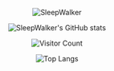 <div id="title" align=center>

![SleepWalker][github-sub-title:img]

![SleepWalker's GitHub stats](https://github-readme-stats.vercel.app/api?username=Sleepwal&show_icons=true&theme=gruvbox)

![Visitor Count](https://profile-counter.glitch.me/Mq-b/count.svg)

![Top Langs](https://github-readme-stats.vercel.app/api/top-langs/?username=Sleepwal&hide_progress=true)

</div>


[github-sub-title:img]: https://readme-typing-svg.herokuapp.com?font=Segoe+Script&center=true&lines=SleepWalker.
